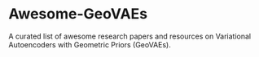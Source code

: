 # Awesome-GeoVAEs
A curated list of awesome research papers and resources on Variational Autoencoders with Geometric Priors (GeoVAEs).
